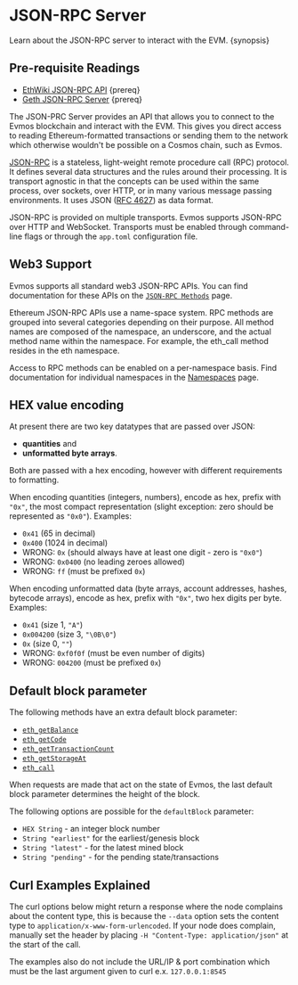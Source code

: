 <!--
order: 1
-->

# JSON-RPC Server

Learn about the JSON-RPC server to interact with the EVM. {synopsis}

## Pre-requisite Readings

- [EthWiki JSON-RPC API](https://eth.wiki/json-rpc/API) {prereq}
- [Geth JSON-RPC Server](https://geth.ethereum.org/docs/rpc/server) {prereq}

The JSON-PRC Server provides an API that allows you to connect to the Evmos blockchain and interact with the EVM.
This gives you direct access to reading Ethereum-formatted transactions
or sending them to the network which otherwise wouldn't be possible on a Cosmos chain, such as Evmos.

[JSON-RPC](http://www.jsonrpc.org/specification) is a stateless, light-weight remote procedure call (RPC) protocol.
It defines several data structures and the rules around their processing.
It is transport agnostic in that the concepts can be used within the same process, over sockets, over HTTP,
or in many various message passing environments.
It uses JSON ([RFC 4627](https://www.ietf.org/rfc/rfc4627.txt)) as data format.

JSON-RPC is provided on multiple transports.
Evmos supports JSON-RPC over HTTP and WebSocket.
Transports must be enabled through command-line flags or through the `app.toml` configuration file.

## Web3 Support

Evmos supports all standard web3 JSON-RPC APIs.
You can find documentation for these APIs on the [`JSON-RPC Methods`](./endpoints.md) page.

Ethereum JSON-RPC APIs use a name-space system.
RPC methods are grouped into several categories depending on their purpose.
All method names are composed of the namespace, an underscore, and the actual method name within the namespace.
For example, the eth_call method resides in the eth namespace.

Access to RPC methods can be enabled on a per-namespace basis.
Find documentation for individual namespaces in the [Namespaces](./namespaces.md) page.

## HEX value encoding

At present there are two key datatypes that are passed over JSON:

* **quantities** and
* **unformatted byte arrays**.

Both are passed with a hex encoding, however with different requirements to formatting.

When encoding quantities (integers, numbers), encode as hex, prefix with `"0x"`,
the most compact representation (slight exception: zero should be represented as `"0x0"`).
Examples:

- `0x41` (65 in decimal)
- `0x400` (1024 in decimal)
- WRONG: `0x` (should always have at least one digit - zero is `"0x0"`)
- WRONG: `0x0400` (no leading zeroes allowed)
- WRONG: `ff` (must be prefixed `0x`)

When encoding unformatted data (byte arrays, account addresses, hashes, bytecode arrays),
encode as hex, prefix with `"0x"`, two hex digits per byte.
Examples:

- `0x41` (size 1, `"A"`)
- `0x004200` (size 3, `"\0B\0"`)
- `0x` (size 0, `""`)
- WRONG: `0xf0f0f` (must be even number of digits)
- WRONG: `004200` (must be prefixed `0x`)

## Default block parameter

The following methods have an extra default block parameter:

- [`eth_getBalance`](./endpoints.md#eth-getbalance)
- [`eth_getCode`](./endpoints.md#eth-getcode)
- [`eth_getTransactionCount`](./endpoints.md#eth-gettransactioncount)
- [`eth_getStorageAt`](./endpoints.md#eth-getstorageat)
- [`eth_call`](./endpoints.md#eth-call)

When requests are made that act on the state of Evmos,
the last default block parameter determines the height of the block.

The following options are possible for the `defaultBlock` parameter:

- `HEX String` - an integer block number
- `String "earliest"` for the earliest/genesis block
- `String "latest"` - for the latest mined block
- `String "pending"` - for the pending state/transactions

## Curl Examples Explained

The curl options below might return a response where the node complains about the content type,
this is because the `--data` option sets the content type to `application/x-www-form-urlencoded`.
If your node does complain, manually set the header by placing `-H "Content-Type: application/json"`
at the start of the call.

The examples also do not include the URL/IP & port combination which must be the last argument given to curl e.x.
`127.0.0.1:8545`
